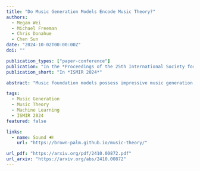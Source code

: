 ```yaml
---
title: "Do Music Generation Models Encode Music Theory?"
authors:
  - Megan Wei
  - Michael Freeman
  - Chris Donahue
  - Chen Sun
date: "2024-10-02T00:00:00Z"
doi: ""

publication_types: ["paper-conference"]
publication: "In the *Proceedings of the 25th International Society for Music Information Retrieval Conference*"
publication_short: "In *ISMIR 2024*"

abstract: "Music foundation models possess impressive music generation capabilities. When people compose music, they may infuse their understanding of music into their work, by using notes and intervals to craft melodies, chords to build progressions, and tempo to create a rhythmic feel. To what extent is this true of music generation models? More specifically, are fundamental Western music theory concepts observable within the 'inner workings' of these models? Recent work proposed leveraging latent audio representations from music generation models towards music information retrieval tasks (e.g., genre classification, emotion recognition), which suggests that high-level musical characteristics are encoded within these models. However, probing individual music theory concepts (e.g., tempo, pitch class, chord quality) remains under-explored. Thus, we introduce SynTheory, a synthetic MIDI and audio music theory dataset, consisting of tempos, time signatures, notes, intervals, scales, chords, and chord progressions concepts. We then propose a framework to probe for these music theory concepts in music foundation models (Jukebox and MusicGen) and assess how strongly they encode these concepts within their internal representations. Our findings suggest that music theory concepts are discernible within foundation models and that the degree to which they are detectable varies by model size and layer."

tags:
  - Music Generation
  - Music Theory
  - Machine Learning
  - ISMIR 2024
featured: false

links:
  - name: Sound 🔊
    url: "https://brown-palm.github.io/music-theory/"

url_pdf: "https://arxiv.org/pdf/2410.00872.pdf"
url_arxiv: "https://arxiv.org/abs/2410.00872"
---
```

